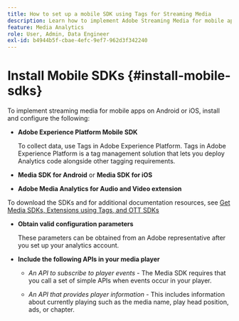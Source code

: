 ```yaml
---
title: How to set up a mobile SDK using Tags for Streaming Media
description: Learn how to implement Adobe Streaming Media for mobile apps.
feature: Media Analytics
role: User, Admin, Data Engineer
exl-id: b4944b5f-cbae-4efc-9ef7-962d3f342240
---
```

# Install Mobile SDKs {#install-mobile-sdks}

To implement streaming media for mobile apps on Android or iOS, install and configure the following:

*   **Adobe Experience Platform Mobile SDK**

    To collect data, use Tags in Adobe Experience Platform. Tags in Adobe Experience Platform is a tag management solution that lets you deploy Analytics code alongside other tagging requirements.

*   **Media SDK for Android** or **Media SDK for iOS**

*   **Adobe Media Analytics for Audio and Video extension**

To download the SDKs and for additional documentation resources, see [Get Media SDKs, Extensions using Tags, and OTT SDKs](/help/getting-started/download-sdks.md)

*   **Obtain valid configuration parameters**

    These parameters can be obtained from an Adobe representative after you set up your analytics account.

*   **Include the following APIs in your media player**

    * *An API to subscribe to player events* - The Media SDK requires that you call a set of simple APIs when events occur in your player.

    * *An API that provides player information* - This includes information about currently playing such as the media name, play head position, ads, or chapter.
